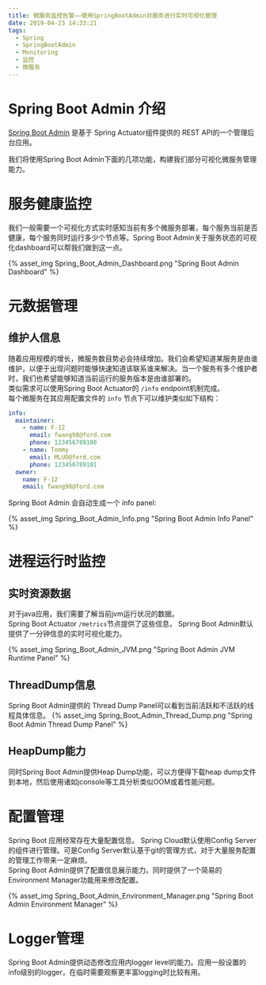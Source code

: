 ```yaml
---
title: 微服务监控告警——使用SpringBootAdmin对服务进行实时可视化管理
date: 2019-04-23 14:33:21
tags: 
  - Spring
  - SpringBootAdmin
  - Monitoring
  - 监控
  - 微服务
---
```


# Spring Boot Admin 介绍

[Spring Boot Admin](https://github.com/codecentric/spring-boot-admin) 是基于 Spring Actuator组件提供的 REST API的一个管理后台应用。

我们将使用Spring Boot Admin下面的几项功能，构建我们部分可视化微服务管理能力。

# 服务健康监控
我们一般需要一个可视化方式实时感知当前有多个微服务部署，每个服务当前是否健康，每个服务同时运行多少个节点等。Spring Boot Admin关于服务状态的可视化dashboard可以帮我们做到这一点。

{% asset_img Spring_Boot_Admin_Dashboard.png "Spring Boot Admin Dashboard" %}

# 元数据管理
## 维护人信息
随着应用规模的增长，微服务数目势必会持续增加。我们会希望知道某服务是由谁维护，以便于出现问题时能够快速知道该联系谁来解决。当一个服务有多个维护者时，我们也希望能够知道当前运行的服务版本是由谁部署的。  
类似需求可以使用Spring Boot Actuator的 `/info` endpoint机制完成。  
每个微服务在其应用配置文件的 `info` 节点下可以维护类似如下结构：

```yaml
info:
  maintainer:
    - name: F-12
      email: fwang98@ford.com
      phone: 123456789100
    - name: Tommy
      email: MLUO@ford.com
      phone: 123456789101
  owner:
    name: F-12
    email: fwang98@ford.com
```

Spring Boot Admin 会自动生成一个 info panel:

{% asset_img Spring_Boot_Admin_Info.png "Spring Boot Admin Info Panel" %}

# 进程运行时监控
## 实时资源数据
对于java应用，我们需要了解当前jvm运行状况的数据。  
Spring Boot Actuator `/metrics`节点提供了这些信息， Spring Boot Admin默认提供了一分钟信息的实时可视化能力。

{% asset_img Spring_Boot_Admin_JVM.png "Spring Boot Admin JVM Runtime Panel" %}

## ThreadDump信息
Spring Boot Admin提供的 Thread Dump Panel可以看到当前活跃和不活跃的线程具体信息。
{% asset_img Spring_Boot_Admin_Thread_Dump.png "Spring Boot Admin Thread Dump Panel" %}

## HeapDump能力
同时Spring Boot Admin提供Heap Dump功能，可以方便得下载heap dump文件到本地，然后使用诸如jconsole等工具分析类似OOM或着性能问题。

# 配置管理

Spring Boot 应用经常存在大量配置信息。 Spring Cloud默认使用Config Server的组件进行管理。可是Config Server默认基于git的管理方式，对于大量服务配置的管理工作带来一定麻烦。  
Spring Boot Admin提供了配置信息展示能力。同时提供了一个简易的Environment Manager功能用来修改配置。

{% asset_img Spring_Boot_Admin_Environment_Manager.png "Spring Boot Admin Environment Manager" %}

# Logger管理

Spring Boot Admin提供动态修改应用内logger level的能力。应用一般设置的info级别的logger，在临时需要观察更丰富logging时比较有用。


